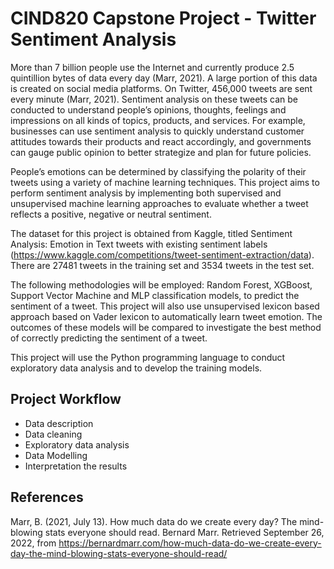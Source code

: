 # CIND820 Capstone Project - Twitter Sentiment Analysis


More than 7 billion people use the Internet and currently produce 2.5 quintillion bytes of data every day (Marr, 2021). A large portion of this data is created on social media platforms. On Twitter, 456,000 tweets are sent every minute (Marr, 2021). Sentiment analysis on these tweets can be conducted to understand people’s opinions, thoughts, feelings and impressions on all kinds of topics, products, and services. For example, businesses can use sentiment analysis to quickly understand customer attitudes towards their products and react accordingly, and governments can gauge public opinion to better strategize and plan for future policies. 

People’s emotions can be determined by classifying the polarity of their tweets using a variety of machine learning techniques. This project aims to perform sentiment analysis by implementing both supervised and unsupervised machine learning approaches to evaluate whether a tweet reflects a positive, negative or neutral sentiment.

The dataset for this project is obtained from Kaggle, titled Sentiment Analysis: Emotion in Text tweets with existing sentiment labels (https://www.kaggle.com/competitions/tweet-sentiment-extraction/data). There are 27481 tweets in the training set and 3534 tweets in the test set. 

The following methodologies will be employed: Random Forest, XGBoost, Support Vector Machine and MLP classification models, to predict the sentiment of a tweet. This project will also use unsupervised lexicon based approach based on Vader lexicon to automatically learn tweet emotion. The outcomes of these models will be compared to investigate the best method of correctly predicting the sentiment of a tweet.

This project will use the Python programming language to conduct exploratory data analysis and to develop the training models.


## Project Workflow

* Data description
* Data cleaning
* Exploratory data analysis
* Data Modelling
* Interpretation the results

## References

Marr, B. (2021, July 13). How much data do we create every day? The mind-blowing stats everyone should read. Bernard Marr. Retrieved September 26, 2022, from https://bernardmarr.com/how-much-data-do-we-create-every-day-the-mind-blowing-stats-everyone-should-read/
